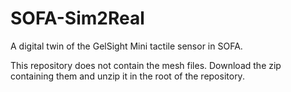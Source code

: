 # SOFA-Sim2Real

A digital twin of the GelSight Mini tactile sensor in SOFA.

This repository does not contain the mesh files. Download the zip containing them and unzip it in the root of the repository.
